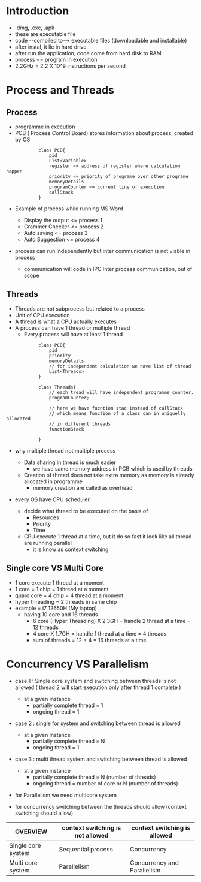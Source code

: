 # Introduction
- .dmg, .exe, .apk
- these are executable file
- code --compiled to--> executable files (downloadable and installable)
- after instal, it lie in hard drive
- after run the application, code come from hard disk to RAM
- process == program in execution
- 2.2GHz = 2.2 X 10^9 instructions per second

# Process and Threads

## Process
- programme in execution
- PCB ( Process Control Board) stores information about process, created by OS
```
			class PCB{
				pid
				List<Variable>
				register <= address of register where calculation happen
				priority <= priority of programe over other programe
				memoryDetails
				programCounter <= current line of execution
				callStack
			}
```
- Example of process while running MS Word
	- Display the output 	         <= process 1
	- Grammer Checker 		<= process 2
	- Auto saving 			<= process 3
	- Auto Suggestion 		<= process 4

- process can run independently but inter communication is not viable in process
	- communication will code in IPC Inter process communication, out of scope

## Threads
- Threads are not subprocess but related to a process
- Unit of CPU execution
- A thread is what a CPU actually executes
- A process can have 1 thread or multiple thread
	- Every process will have at least 1 thread
```
			class PCB{
				pid
				priority
				memoryDetails
				// for independent calculation we have list of thread
				List<Threads> 
			}
			
			class Threads{
				// each tread will have independent programme counter.
				programCounter;
				
				// here we have fucntion stac instead of callStack
				// which means function of a class can in uniquelly allocated 
				// in different threads
				functionStack
									
			}
```
			
- why multiple thread not multiple process
	- Data sharing in thread is much easier
		- we have same memory address in PCB which is used by threads
	- Creation of thread does not take extra memory as memory is already allocated in programme
		- memory creation are called as overhead
				
- every OS have CPU scheduler
	- decide what thread to be executed on the basis of
		- Resources
		- Priority
		- Time
	- CPU execute 1 thread at a time, but it do so fast it look like all thread are running parallel
		- it is know as context switching

## Single core VS Multi Core
- 1 core execute 1 thread at a moment
- 1 core = 1 chip = 1 thread at a moment
- quard core = 4 chip = 4 thread at a moment
- hyper threading = 2 threads in same chip
- example = i7 12650H (My laptop)
	 - having 10 core and 16 threads
		- 6 core (Hyper Threading) X 2.3GH = handle 2 thread at a time = 12 threads
		- 4 core 				   X 1.7GH = handle 1 thread at a time = 4 threads
		- sum of threads = 12 + 4 = 16 threads at a time


# Concurrency VS Parallelism
- case 1 : Single core system and switching between threads is not allowed ( thread 2 will start execution only after thread 1 complete )
	- at a given instance
		- partially complete thread = 1
		- ongoing thread = 1
- case 2 : single for system and switching between thread is allowed
	- at a given instance
		- partially complete thread = N
		- ongoing thread = 1
- case 3 : multi thread system and switching between thread is allowed
	- at a given instance
		- partially complete thread = N (number of threads)
		- ongoing thread = number of core or N (number of threads)

- for Parallelism we need multicore system
- for concurrency switching between the threads should allow (context switching should allow)

| OVERVIEW           | context switching is not allowed | context switching is allowed |
| ------------------ | -------------------------------- | ---------------------------- |
| Single core system | Sequential process               | Concurrency                  |
| Multi core system  | Parallelism                      | Concurrency and Parallelism  |
